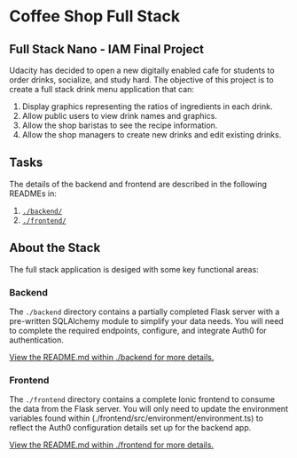 # Coffee Shop Full Stack

## Full Stack Nano - IAM Final Project

Udacity has decided to open a new digitally enabled cafe for students to order drinks, socialize, and study hard. The objective of this project is to create a full stack drink menu application that can:

1) Display graphics representing the ratios of ingredients in each drink.
2) Allow public users to view drink names and graphics.
3) Allow the shop baristas to see the recipe information.
4) Allow the shop managers to create new drinks and edit existing drinks.

## Tasks
The details of the backend and frontend are described in the following READMEs in:

1. [`./backend/`](./backend/README.md)
2. [`./frontend/`](./frontend/README.md)

## About the Stack

The full stack application is desiged with some key functional areas:

### Backend

The `./backend` directory contains a partially completed Flask server with a pre-written SQLAlchemy module to simplify your data needs. You will need to complete the required endpoints, configure, and integrate Auth0 for authentication.

[View the README.md within ./backend for more details.](./backend/README.md)

### Frontend

The `./frontend` directory contains a complete Ionic frontend to consume the data from the Flask server. You will only need to update the environment variables found within (./frontend/src/environment/environment.ts) to reflect the Auth0 configuration details set up for the backend app. 

[View the README.md within ./frontend for more details.](./frontend/README.md)
